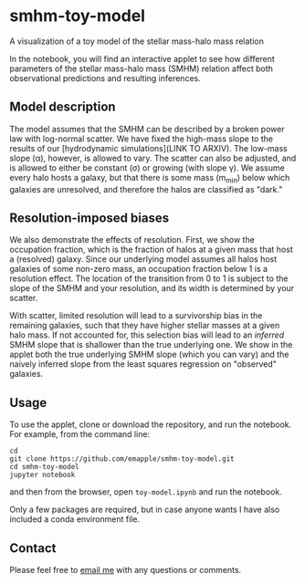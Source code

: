 # smhm-toy-model
A visualization of a toy model of the stellar mass-halo mass relation

In the notebook, you will find an interactive applet to see how different parameters of the stellar mass-halo mass (SMHM) relation affect both observational predictions and resulting inferences.

## Model description
The model assumes that the SMHM can be described by a broken power law with log-normal scatter. We have fixed the high-mass slope to the results of our [hydrodynamic simulations](LINK TO ARXIV). The low-mass slope (α), however, is allowed to vary. The scatter can also be adjusted, and is allowed to either be constant (σ) or growing (with slope γ). We assume every halo hosts a galaxy, but that there is some mass (m<sub>min</sub>) below which galaxies are unresolved, and therefore the halos are classified as "dark."

## Resolution-imposed biases

We also demonstrate the effects of resolution. First, we show the occupation fraction, which is the fraction of halos at a given mass that host a (resolved) galaxy. Since our underlying model assumes all halos host galaxies of some non-zero mass, an occupation fraction below 1 is a resolution effect. The location of the transition from 0 to 1 is subject to the slope of the SMHM and your resolution, and its width is determined by your scatter.

With scatter, limited resolution will lead to a survivorship bias in the remaining galaxies, such that they have higher stellar masses at a given halo mass. If not accounted for, this selection bias will lead to an _inferred_ SMHM slope that is shallower than the true underlying one. We show in the applet both the true underlying SMHM slope (which you can vary) and the naively inferred slope from the least squares regression on "observed" galaxies.

## Usage

To use the applet, clone or download the repository, and run the notebook. For example, from the command line:
```
cd
git clone https://github.com/emapple/smhm-toy-model.git
cd smhm-toy-model
jupyter notebook
```
and then from the browser, open `toy-model.ipynb` and run the notebook.

Only a few packages are required, but in case anyone wants I have also included a conda environment file.

## Contact

Please feel free to [email me](mailto:elaad.applebaum@gmail.com) with any questions or comments.
